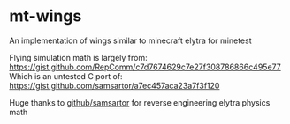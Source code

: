 # mt-wings
An implementation of wings similar to minecraft elytra for minetest

Flying simulation math is largely from:
https://gist.github.com/RepComm/c7d7674629c7e27f308786866c495e77
Which is an untested C port of:
https://gist.github.com/samsartor/a7ec457aca23a7f3f120

Huge thanks to [github/samsartor](https://gist.github.com/samsartor) for reverse engineering elytra physics math

